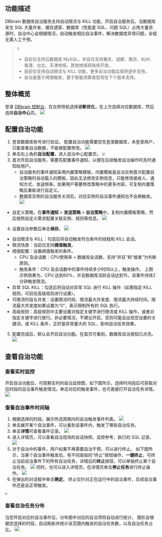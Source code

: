 ## 功能描述

DBbrain 数据库自治服务支持自动限流与 KILL 功能，开启自治服务后，当数据库发生 SQL 大量并发、缓存透穿、数据库（性能差 SQL、问题 SQL）占用大量资源时，自治中心会根据情况，自动触发相应自治事件，解决数据库异常问题，全程无需人工干预。

> ?
> - 目前仅支持云数据库 MySQL，并且仅支持重庆、成都、南京、杭州、香港、台北、天津地域，其他地域将陆续开放。
> - 目前仅支持自动限流与 KILL 功能，更多自治功能后续将逐步支持。
> - 自治是基于阈值触发，基于智能测算类型将在下个版本支持。

## 整体概览

登录 [DBbrain 控制台](https://console.cloud.tencent.com/dbbrain/analysis)，在左侧导航选择**诊断优化**，在上方选择对应数据库，然后选择**自治中心**页。
![](https://qcloudimg.tencent-cloud.cn/raw/e9f96a62e6ef455581dff654ba3ace23.png)

## 配置自治功能 

1. 登录数据库账号进行验证。
   配置自治功能需要您先登录数据库，未登录用户，只能查看自治数据，不能做配置修改。
   ![](https://qcloudimg.tencent-cloud.cn/raw/3505e5dc0658114bfe1cb236000c7651.png) 
2. 单击右上角的**自治配置**，进入自治中心配置页。
    <img src="https://qcloudimg.tencent-cloud.cn/raw/4cb4d0c5e257b36883ea8cd075a74cfe.png" style="zoom:67%;" />
3. 首次开启自治服务，需要先配置事件通知，以便在后续触发自治操作时及时通知给用户。  
   - 自治服务的事件通知采用内置策略模板，内置模板是自治实例首次配置自治策略时自动载入的模板，因此无法修改实例信息，只能修改接收人、通知方式、发送频率。如果用户需要修改策略中的更多内容，可复制内置策略后重新进行自定义。
   - 数据库实例的自治服务关闭后，对应实例的自治事件通知也不会再触发。
     ![](https://qcloudimg.tencent-cloud.cn/raw/8972daaf24ff04a9a280cb67850d391b.png)  
  - 自定义策略，在**事件通知** > **发送策略** > **自治策略**中，复制内置模板策略，然后按照自定义需求配置关联实例、规则等信息。
    ![](https://qcloudimg.tencent-cloud.cn/raw/1e6f27309588b600d0822939796be462.png)
4. 设置自治参数后单击**保存**。
    ![](https://qcloudimg.tencent-cloud.cn/raw/a32c5a58db40154379d64961bfbfa6e1.png)
 - 自动限流与 KILL：勾选后将自动触发符合条件的线程和 KILL 会话。
 - 限流场景：当前仅支持**阈值触发**。
 - 阈值配置：设置阈值触发的条件。
    - CPU 及会话数：CPU使用率 + 数据库会话数，支持“并且”和“或者”为判断原则。 
    - 触发条件：CPU 及会话数中的事件持续多少时间以上，触发操作。
    上图示例效果为，CPU 达到60%，并且数据库活跃会话达到15，该事件持续2分钟触发限流。
 - 异常 SQL KILL：勾选后将自动对异常 SQL 进行 KILL 操作（如需指定 KILL 规则，可前往高级规则进行设置）。
 - 可限流时段与并发：设置限流时段、限流最大并发度、限流最大持续时间。限流最大并发度如果设置为“0”，表示限制所有的 SQL 执行。
 - 高级规则：高级规则中主要设置对指定关键字进行限流或 KILL 操作，或者对指定关键字进行放行。非必要情况，不建议开启，否则可能会出现您设置的关键词，或 KILL 条件，正好是异常量大的 SQL，影响自治任务效果。
5. 配置完成后，默认会开启自治功能。在首页可看到，数据库自治按钮已点亮。
![](https://qcloudimg.tencent-cloud.cn/raw/fd723fa922a6e847409a048dfbfd8fd8.png)

## 查看自治功能

### 查看实时监控

开启自治功能后，可观察实时的自治监控图，如下图所示，选择时间段后可获取对应时段的自治事件触发情况。单击对应的触发事件，也可直接打开自治任务详情。
![](https://qcloudimg.tencent-cloud.cn/raw/f45aab4f980c86bee4061ad84de2db63.png)

### 查看自治事件时间轴

1. 根据选择的时段，展示所选周期内的自治触发事件列表。
![](https://qcloudimg.tencent-cloud.cn/raw/6547446fae379198e5e204c26df444e2.png)
2. 单击展开某个自治事件，可以看到该事件内，触发了哪些自治任务。
3. 单击**详情**可查看事件记录。
![](https://qcloudimg.tencent-cloud.cn/raw/499ae9cfe537ec79f248ee36734710f0.png)
4. 进入详情页，可以查看自治现场的会话快照、监控参考、执行的 SQL 记录。
![](https://qcloudimg.tencent-cloud.cn/raw/bf55cb815b03da275e4ae8df39787384.png)
5. 对于自治中的事件，用户如果不再需要自治干预，可以进行终止。
如下图所示，当某个自治事件触发后，有不同层级的“终止”按钮操作，**一键终止**，可终止当前自治事件下的所有自治任务，详情后的**终止**按钮，可以单独终止某个自治任务。
![](https://qcloudimg.tencent-cloud.cn/raw/e4a303384cb8ea5f9dc1be20a9854c9f.png)
同时，也可以进入详情页，在详情页单击**停止任务**进行终止操作。
![](https://qcloudimg.tencent-cloud.cn/raw/5fdad726cd8929bbcf9d01f2e0ee4753.png)
6. 在弹出的对话框中单击**确定**。
   终止仅针对正在运行中的自治事件，后续自治事件还是会正常触发。
<img src="https://qcloudimg.tencent-cloud.cn/raw/534bfa64093f746cf5d47d5e1d1b375e.png" style="zoom:50%;" />

### 查看自治任务分布

当您开启对应的自治事件后，分布图中对应的自治项将自动进行统计。
图形会根据您选择的时段，自动刷新并统计该范围内触发的自治任务数，以及自治任务占比。
![](https://qcloudimg.tencent-cloud.cn/raw/eb4b78d0fe292c2ab3e75e5b22b39d2a.png)

